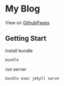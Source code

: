 # My Blog
View on [GithubPages](https://makeng.github.io/blog/)

## Getting Start

install bundle

```
bundle
```

run server

```
bundle exec jekyll serve
```
